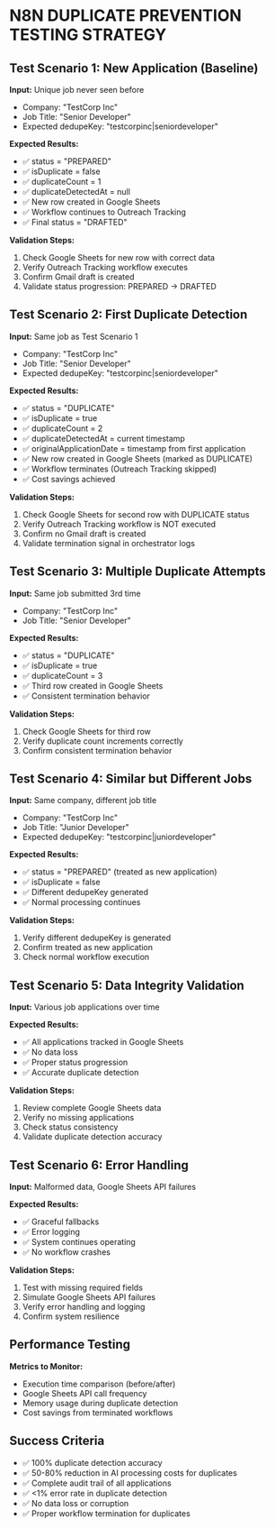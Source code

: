 # N8N DUPLICATE PREVENTION TESTING STRATEGY

## Test Scenario 1: New Application (Baseline)
**Input:** Unique job never seen before
- Company: "TestCorp Inc"
- Job Title: "Senior Developer"
- Expected dedupeKey: "testcorpinc|seniordeveloper"

**Expected Results:**
- ✅ status = "PREPARED"
- ✅ isDuplicate = false
- ✅ duplicateCount = 1
- ✅ duplicateDetectedAt = null
- ✅ New row created in Google Sheets
- ✅ Workflow continues to Outreach Tracking
- ✅ Final status = "DRAFTED"

**Validation Steps:**
1. Check Google Sheets for new row with correct data
2. Verify Outreach Tracking workflow executes
3. Confirm Gmail draft is created
4. Validate status progression: PREPARED → DRAFTED

## Test Scenario 2: First Duplicate Detection
**Input:** Same job as Test Scenario 1
- Company: "TestCorp Inc"
- Job Title: "Senior Developer"
- Expected dedupeKey: "testcorpinc|seniordeveloper"

**Expected Results:**
- ✅ status = "DUPLICATE"
- ✅ isDuplicate = true
- ✅ duplicateCount = 2
- ✅ duplicateDetectedAt = current timestamp
- ✅ originalApplicationDate = timestamp from first application
- ✅ New row created in Google Sheets (marked as DUPLICATE)
- ✅ Workflow terminates (Outreach Tracking skipped)
- ✅ Cost savings achieved

**Validation Steps:**
1. Check Google Sheets for second row with DUPLICATE status
2. Verify Outreach Tracking workflow is NOT executed
3. Confirm no Gmail draft is created
4. Validate termination signal in orchestrator logs

## Test Scenario 3: Multiple Duplicate Attempts
**Input:** Same job submitted 3rd time
- Company: "TestCorp Inc"
- Job Title: "Senior Developer"

**Expected Results:**
- ✅ status = "DUPLICATE"
- ✅ isDuplicate = true
- ✅ duplicateCount = 3
- ✅ Third row created in Google Sheets
- ✅ Consistent termination behavior

**Validation Steps:**
1. Check Google Sheets for third row
2. Verify duplicate count increments correctly
3. Confirm consistent termination behavior

## Test Scenario 4: Similar but Different Jobs
**Input:** Same company, different job title
- Company: "TestCorp Inc"
- Job Title: "Junior Developer"
- Expected dedupeKey: "testcorpinc|juniordeveloper"

**Expected Results:**
- ✅ status = "PREPARED" (treated as new application)
- ✅ isDuplicate = false
- ✅ Different dedupeKey generated
- ✅ Normal processing continues

**Validation Steps:**
1. Verify different dedupeKey is generated
2. Confirm treated as new application
3. Check normal workflow execution

## Test Scenario 5: Data Integrity Validation
**Input:** Various job applications over time

**Expected Results:**
- ✅ All applications tracked in Google Sheets
- ✅ No data loss
- ✅ Proper status progression
- ✅ Accurate duplicate detection

**Validation Steps:**
1. Review complete Google Sheets data
2. Verify no missing applications
3. Check status consistency
4. Validate duplicate detection accuracy

## Test Scenario 6: Error Handling
**Input:** Malformed data, Google Sheets API failures

**Expected Results:**
- ✅ Graceful fallbacks
- ✅ Error logging
- ✅ System continues operating
- ✅ No workflow crashes

**Validation Steps:**
1. Test with missing required fields
2. Simulate Google Sheets API failures
3. Verify error handling and logging
4. Confirm system resilience

## Performance Testing
**Metrics to Monitor:**
- Execution time comparison (before/after)
- Google Sheets API call frequency
- Memory usage during duplicate detection
- Cost savings from terminated workflows

## Success Criteria
- ✅ 100% duplicate detection accuracy
- ✅ 50-80% reduction in AI processing costs for duplicates
- ✅ Complete audit trail of all applications
- ✅ <1% error rate in duplicate detection
- ✅ No data loss or corruption
- ✅ Proper workflow termination for duplicates
